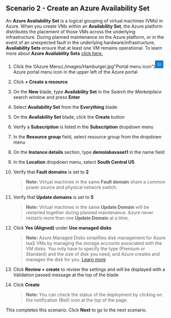 ﻿## **Scenario 2 - Create an Azure Availability Set**
An **Azure Availability Set** is a logical grouping of virtual machines (VMs) in Azure. When you create VMs within an **Availability Set**, the Azure platform distributes the placement of those VMs across the underlying infrastructure. During planned maintenance on the Azure platform, or in the event of an unexpected fault in the underlying hardware/infrastructure, **Availability Sets** ensure that at least one VM remains operational. To learn more about **Azure Availability Sets** [click here.](https://docs.microsoft.com/en-us/azure/virtual-machines/virtual-machines-windows-infrastructure-availability-sets-guidelines)

1. Click the ![Azure Menu(./images/Hamburger.jpg"Portal menu icon")![](./images/Hamburger.jpg) Azure portal menu icon in the upper left of the Azure portal
1. Click **+ Create a resource**
1. On the **New** blade, type <copy>**Availability Set**</copy> in the _Search the Marketplace_ search window and press **Enter**
1. Select **Availability Set** from the **Everything** blade 
1. On the **Availability Set** blade, click the **Create** button
1. Verify a **Subscription** is listed in the **Subscription** dropdown menu
1. In the **Resource group** field, select **<inject key="AzureResourceGroupName" copy="false"/>** resource group from the dropdown menu
1. On the **Instance details** section, type <copy>**demolabavaset1**</copy> in the name field
1. In the **Location** dropdown menu, select **South Central US**
1. Verify that **Fault domains** is set to **2**

    > **Note:** Virtual machines in the same **Fault domain** share a common power source and physical network switch.

1. Verify that **Update domains** is set to **5**

    > **Note:**  Virtual machines in the same **Update Domain** will be restarted together during planned maintenance. Azure never restarts more than one **Update Domain** at a time.

1. Click **Yes (Aligned)** under **Use managed disks** 

    > **Note:** Azure Managed Disks simplifies disk management for Azure IaaS VMs by managing the storage accounts associated with the VM disks. You only have to specify the type (Premium or Standard) and the size of disk you need, and Azure creates and manages the disk for you. [Learn more](https://docs.microsoft.com/en-us/azure/storage/storage-managed-disks-overview)

1. Click **Review + create** to review the settings and will be displayed with a Validation passed message at the top of the blade
1. Click **Create**

    > **Note:** You can check the status of the deployment by clicking on the notification (Bell) icon at the top of the page.

This completes this scenario. Click **Next** to go to the next scenario.